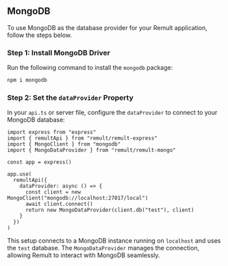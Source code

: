 ## MongoDB

To use MongoDB as the database provider for your Remult application, follow the steps below.

### Step 1: Install MongoDB Driver

Run the following command to install the `mongodb` package:

```sh
npm i mongodb
```

### Step 2: Set the `dataProvider` Property

In your `api.ts` or server file, configure the `dataProvider` to connect to your MongoDB database:

```ts{3-4,10-14}
import express from "express"
import { remultApi } from "remult/remult-express"
import { MongoClient } from "mongodb"
import { MongoDataProvider } from "remult/remult-mongo"

const app = express()

app.use(
  remultApi({
    dataProvider: async () => {
      const client = new MongoClient("mongodb://localhost:27017/local")
      await client.connect()
      return new MongoDataProvider(client.db("test"), client)
    }
  })
)
```

This setup connects to a MongoDB instance running on `localhost` and uses the `test` database. The `MongoDataProvider` manages the connection, allowing Remult to interact with MongoDB seamlessly.
